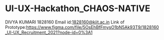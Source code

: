 # UI-UX-Hackathon_CHAOS-NATIVE
DIVYA KUMARI
1828160
Email id:1828160@kiit.ac.in
Link of Prototype:https://www.figma.com/file/5OsEhBfFmysO1bN5Ak93T9/1828160_UI-UX_Recruitment_2021?node-id=0%3A1

